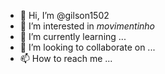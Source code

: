 - 👋 Hi, I’m @gilson1502
- 👀 I’m interested in *movimentinho*
- 🌱 I’m currently learning ...
- 💞️ I’m looking to collaborate on ...
- 📫 How to reach me ...

<!---
gilson1502/gilson1502 is a ✨ special ✨ repository because its `README.md` (this file) appears on your GitHub profile.
You can click the Preview link to take a look at your changes.
--->
